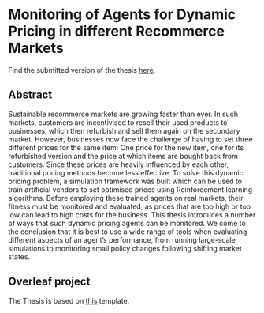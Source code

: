 # Monitoring of Agents for Dynamic Pricing in different Recommerce Markets

Find the submitted version of the thesis [here](https://github.com/NikkelM/bachelor-thesis/releases/tag/UserBuild_2022.06.27_16-57).

## Abstract

Sustainable recommerce markets are growing faster than ever. In such markets, customers are incentivised to resell their used products to businesses, which then refurbish and sell them again on the secondary market. However, businesses now face the challenge of having to set three different prices for the same item: One price for the new item, one for its refurbished version and the price at which items are bought back from customers. Since these prices are heavily influenced by each other, traditional pricing methods become less effective. To solve this dynamic pricing problem, a simulation framework was built which can be used to train artificial vendors to set optimised prices using Reinforcement learning algorithms. Before employing these trained agents on real markets, their fitness must be monitored and evaluated, as prices that are too high or too low can lead to high costs for the business. This thesis introduces a number of ways that such dynamic pricing agents can be monitored. We come to the conclusion that it is best to use a wide range of tools when evaluating different aspects of an agent’s performance, from running large-scale simulations to monitoring small policy changes following shifting market states.

## Overleaf project

The Thesis is based on [this](https://www.overleaf.com/latex/templates/hpi-bachelor-and-master-thesis-template/tfnkxhwbrzpy) template.
